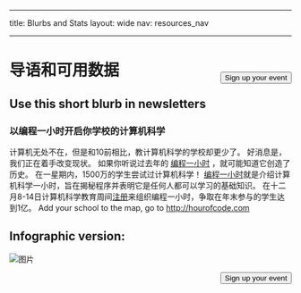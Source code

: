 * * *

title: Blurbs and Stats layout: wide nav: resources_nav

* * *

[<button style="float: right; margin-top: 50px">Sign up your event</button>](/#join)

# 导语和可用数据

## Use this short blurb in newsletters

### 以编程一小时开启你学校的计算机科学

计算机无处不在，但是和10前相比，教计算机科学的学校却更少了。 好消息是，我们正在着手改变现状。 如果你听说过去年的 [编程一小时](<%= hoc_uri('/') %>) ，就可能知道它创造了历史。 在一星期内，1500万的学生尝试过计算机科学！ [编程一小时](<%= hoc_uri('/') %>)就是介绍计算机科学一小时，旨在揭秘程序并表明它是任何人都可以学习的基础知识。 在十二月8-14日计算机科学教育周间[注册](<%= hoc_uri('/') %>)来组织编程一小时，争取在年末参与的学生达到1亿。 Add your school to the map, go to <http://hourofcode.com>

## Infographic version:

![图片](http://code.org/images/fit-8000/Code.org_infographic.png)

<a style="display: block" href="/#join"><button style="float: right;">Sign up your event</button></a>